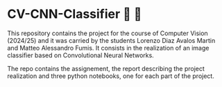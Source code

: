 # CV-CNN-Classifier :robot: :movie_camera:

This repository contains the project for the course of Computer Vision (2024/25) and it was carried by the students Lorenzo Diaz Avalos Martin and
Matteo Alessandro Fumis. It consists in the realization of an image classifier based on Convolutional Neural Networks. 

The repo contains the assignement, the report describing the project realization and three python notebooks, one for each part of
the project. 
